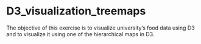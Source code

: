 # D3_visualization_treemaps
The objective of this exercise is to visualize university’s food data using D3 and to visualize it using one of the hierarchical maps in D3.
